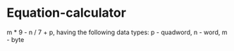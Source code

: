 # Equation-calculator
m * 9 - n / 7 + p, having the following data types: p - quadword, n - word, m - byte
